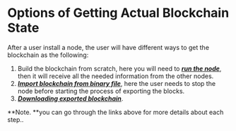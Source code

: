 # Options of Getting Actual Blockchain State

After a user install a node, the user will have different ways to get the blockchain as the following:

1. Build the blockchain from scratch, here you will need to [_**run the node**_](/waves-full-node/how-to-install-a-node/how-to-install-a-node.md), then it will receive all the needed information from the other nodes.
2. [_**Import blockchain from binary file**_](/waves-full-node/options-of-running-waves-full-node/export-and-import-from-the-blockchain.md), here the user needs to stop the node before starting the process of exporting the blocks.
3. [_**Downloading exported blockchain**_](/waves-full-node/options-of-running-waves-full-node/state-downloading-and-applying.md).

**Note. **you can go through the links above for more details about each step..

